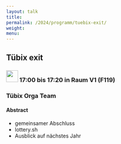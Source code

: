 ```yaml
---
layout: talk
title:
permalink: /2024/programm/tuebix-exit/
weight:
menu:
---
```

## Tübix exit

### <img height = "32" src="../../../images/talk2.svg"> 17:00 bis 17:20 in Raum V1 (F119)

### Tübix Orga Team

#### Abstract

* gemeinsamer Abschluss  
* lottery.sh  
* Ausblick auf nächstes Jahr

